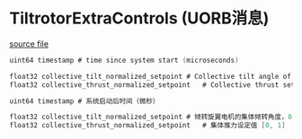 # TiltrotorExtraControls (UORB消息)

[source file](https://github.com/PX4/PX4-Autopilot/blob/main/msg/TiltrotorExtraControls.msg)

```c
uint64 timestamp # time since system start (microseconds)

float32 collective_tilt_normalized_setpoint	# Collective tilt angle of motors of tiltrotor, 0: vertical, 1: horizontal [0, 1]
float32 collective_thrust_normalized_setpoint 	# Collective thrust setpoint [0, 1]
```

```c
uint64 timestamp # 系统启动后时间（微秒）

float32 collective_tilt_normalized_setpoint	# 倾转旋翼电机的集体倾转角度，0: 垂直，1: 水平 [0, 1]
float32 collective_thrust_normalized_setpoint 	# 集体推力设定值 [0, 1]
```